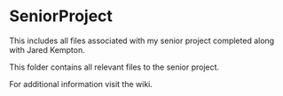 # SeniorProject
This includes all files associated with my senior project completed along with Jared Kempton.

This folder contains all relevant files to the senior project.

For additional information visit the wiki.
